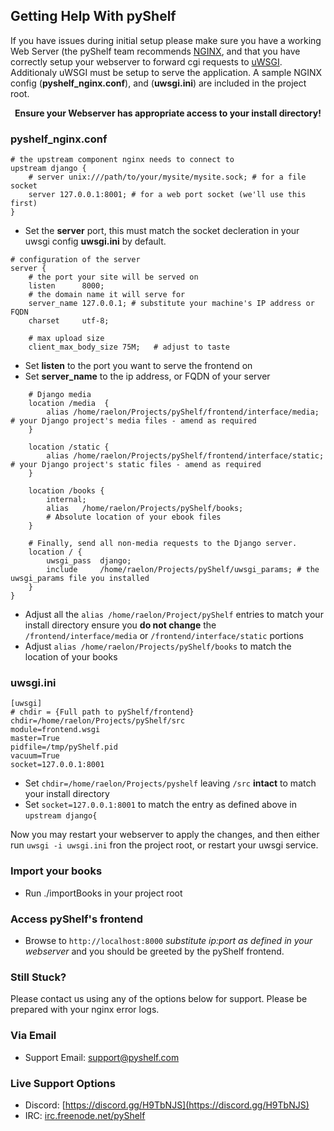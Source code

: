 ## Getting Help With **pyShelf**

If you have issues during initial setup please make sure you have a working Web Server (the pyShelf team recommends [NGINX](https://nginx.com), and that you have correctly setup your webserver to forward cgi requests to [uWSGI](https://uwsgi-docs.readthedocs.io/en/latest/Download.html). Additionaly uWSGI must be setup to serve the application. A sample NGINX config (**pyshelf_nginx.conf**), and (**uwsgi.ini**) are included in the project root.
**<p align=center>Ensure your Webserver has appropriate access to your install directory!</p>**

### pyshelf_nginx.conf
```
# the upstream component nginx needs to connect to
upstream django {
    # server unix:///path/to/your/mysite/mysite.sock; # for a file socket
    server 127.0.0.1:8001; # for a web port socket (we'll use this first)
}
```
* Set the **server** port, this must match the socket decleration in your uwsgi config **uwsgi.ini** by default.
```
# configuration of the server
server {
    # the port your site will be served on
    listen      8000;
    # the domain name it will serve for
    server_name 127.0.0.1; # substitute your machine's IP address or FQDN
    charset     utf-8;

    # max upload size
    client_max_body_size 75M;   # adjust to taste
```
* Set **listen** to the port you want to serve the frontend on
* Set **server_name** to the ip address, or FQDN of your server
```
    # Django media
    location /media  {
        alias /home/raelon/Projects/pyShelf/frontend/interface/media;  # your Django project's media files - amend as required
    }

    location /static {
        alias /home/raelon/Projects/pyShelf/frontend/interface/static; # your Django project's static files - amend as required
    }

    location /books {
        internal;
        alias   /home/raelon/Projects/pyShelf/books;
        # Absolute location of your ebook files
    }

    # Finally, send all non-media requests to the Django server.
    location / {
        uwsgi_pass  django;
        include     /home/raelon/Projects/pyShelf/uwsgi_params; # the uwsgi_params file you installed
    }
}
```
* Adjust all the `alias /home/raelon/Project/pyShelf` entries to match your install directory ensure you **do not change** the `/frontend/interface/media` or `/frontend/interface/static` portions
* Adjust `alias /home/raelon/Projects/pyShelf/books` to match the location of your books

### uwsgi.ini
```
[uwsgi]
# chdir = {Full path to pyShelf/frontend}
chdir=/home/raelon/Projects/pyShelf/src
module=frontend.wsgi
master=True
pidfile=/tmp/pyShelf.pid
vacuum=True
socket=127.0.0.1:8001
```
* Set `chdir=/home/raelon/Projects/pyshelf` leaving `/src` **intact** to match your install directory
* Set `socket=127.0.0.1:8001` to match the entry as defined above in `upstream django{`

Now you may restart your webserver to apply the changes, and then either run `uwsgi -i uwsgi.ini` fron the project root, or restart your uwsgi service.

### Import your books
* Run ./importBooks in your project root

### Access pyShelf's frontend
* Browse to `http://localhost:8000` _substitute ip:port as defined in your webserver_ and you should be greeted by the pyShelf frontend.

### Still Stuck?
Please contact us using any of the options below for support. Please be prepared with your nginx error logs.

### Via Email
* Support Email: [support@pyshelf.com](mailto://support@pyshelf.com)

### Live Support Options
* Discord: [https://discord.gg/H9TbNJS](https://discord.gg/H9TbNJS)
* IRC: [irc.freenode.net/pyShelf](irc://freenode.net/pyshelf)
